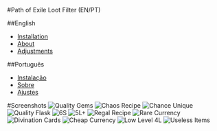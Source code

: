 #Path of Exile Loot Filter (EN/PT)

##English
- [Installation](English/Installation.md)
- [About](English/About.md)
- [Adjustments](English/Adjustments.md)

##Português
- [Instalação](Portugues/Instalacao.md)
- [Sobre](Portugues/Sobre.md)
- [Ajustes](Portugues/Ajustes.md)

#Screenshots
![Quality Gems](http://i.imgur.com/HP1S8cD.png) ![Chaos Recipe](http://i.imgur.com/c7yItVq.png) ![Chance Unique](http://i.imgur.com/rAV7LNU.png) ![Quality Flask](http://i.imgur.com/tvdESle.png) ![6S](http://i.imgur.com/RjuU5o4.png) ![5L+](http://i.imgur.com/H4ZHQZq.png) ![Regal Recipe](http://i.imgur.com/8OKNjbZ.png) ![Rare Currency](http://i.imgur.com/MrGthKv.png) ![Divination Cards](http://i.imgur.com/npmkCkS.png) ![Cheap Currency](http://i.imgur.com/wBqMrKx.png) ![Low Level 4L](http://i.imgur.com/vXO3b5v.png)
![Useless Items](http://i.imgur.com/RdkockC.png)